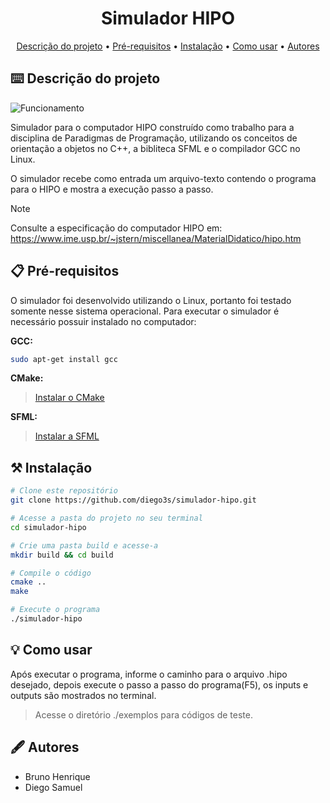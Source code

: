<h1 align="Center">Simulador HIPO</h1>

<p align="center">
    <a href="#descricao">Descrição do projeto</a> •
    <a href="#pre-requisitos">Pré-requisitos</a> •
    <a href="#instalacao">Instalação</a> •
    <a href="#como-usar">Como usar</a> •
    <a href="#autores">Autores</a>
</p>  

## ⌨️ Descrição do projeto

![Funcionamento](https://github.com/diego3s/simulador-hipo/assets/51541419/35aa3718-4765-40ea-a993-7b04c9d59ff8)

Simulador para o computador HIPO construído como trabalho para a disciplina de Paradigmas de Programação, utilizando os conceitos de orientação a objetos no C++, a bibliteca SFML e o compilador GCC no Linux.

O simulador recebe como entrada um arquivo-texto contendo o programa para o HIPO e mostra a execução passo a passo.

>[!NOTE]
>Consulte a especificação do computador HIPO em: https://www.ime.usp.br/~jstern/miscellanea/MaterialDidatico/hipo.htm

## 📋 Pré-requisitos

O simulador foi desenvolvido utilizando o Linux, portanto foi testado somente nesse sistema operacional. Para executar o simulador é necessário possuir instalado no computador:

**GCC:**
```bash
sudo apt-get install gcc 
```

**CMake:**
> [Instalar o CMake](https://cmake.org/download/)

**SFML:**
> [Instalar a SFML](https://www.sfml-dev.org/tutorials/2.6/start-linux.php)

## ⚒ Instalação

```bash
# Clone este repositório
git clone https://github.com/diego3s/simulador-hipo.git

# Acesse a pasta do projeto no seu terminal
cd simulador-hipo

# Crie uma pasta build e acesse-a
mkdir build && cd build

# Compile o código
cmake ..
make

# Execute o programa
./simulador-hipo
```

## 💡 Como usar

Após executar o programa, informe o caminho para o arquivo .hipo desejado, depois execute o passo a passo do programa(F5), os inputs e outputs são mostrados no terminal. 

> Acesse o diretório ./exemplos para códigos de teste.

## 🖋 Autores
- Bruno Henrique
- Diego Samuel
